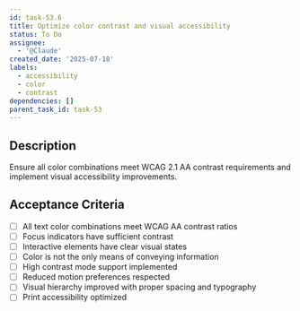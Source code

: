 ```yaml
---
id: task-53.6
title: Optimize color contrast and visual accessibility
status: To Do
assignee:
  - '@Claude'
created_date: '2025-07-18'
labels:
  - accessibility
  - color
  - contrast
dependencies: []
parent_task_id: task-53
---
```


## Description

Ensure all color combinations meet WCAG 2.1 AA contrast requirements and implement visual accessibility improvements.

## Acceptance Criteria

- [ ] All text color combinations meet WCAG AA contrast ratios
- [ ] Focus indicators have sufficient contrast
- [ ] Interactive elements have clear visual states
- [ ] Color is not the only means of conveying information
- [ ] High contrast mode support implemented
- [ ] Reduced motion preferences respected
- [ ] Visual hierarchy improved with proper spacing and typography
- [ ] Print accessibility optimized
